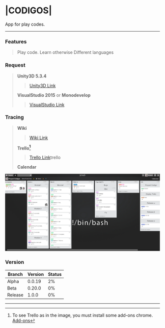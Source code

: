 # |CODIGOS|
App for play codes.
_______________________________

### Features

> Play code.
> Learn otherwise
> Different languages


### Request

> **Unity3D 5.3.4**
>>[Unity3D Link][1]
>
> **VisualStudio 2015** or **Monodevelop**
>> [VisualStudio Link][2]


### Tracing

> **Wiki**
>> [Wiki Link][3]
>
> **Trello[^1]**
>> [Trello Link][4]trello
>
> **Calendar**
>> [][5]

![TP](/Resources/PreviewTrello.png)

### Version

| Branch     | Version    | Status |
| --------|---------|-------|
| Alpha  | 0.0.19   | 2%    |
| Beta | 0.20.0 | 0%    |
| Release | 1.0.0 | 0%    |

____________________________________

[^1]: To see Trello as in the image, you must install some add-ons chrome. [Add-ons][6]

[1]: https://unity3d.com "Unity3D Link"
[2]: https://www.visualstudio.com "Visual Studio 2015"
[3]: https://github.com/lPinchol/codigo/wiki "Wiki CODIGOS"
[4]: https://trello.com/b/RN7HQjjv/proyect-codigos "Trello CODIGOS"
[5]: https://trello.com/b/RN7HQjjv/proyect-codigos/calendar "Calendar CODIGOS" 
[6]: https://trello.com/c/GqkdDgop/3-guide-trello "Trello add-ons"